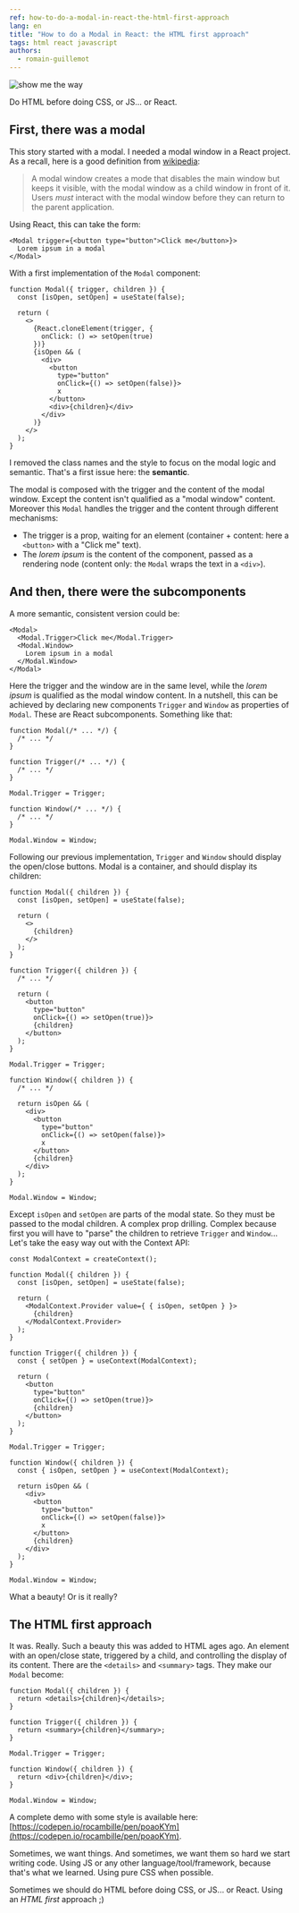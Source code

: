 ```yaml
---
ref: how-to-do-a-modal-in-react-the-html-first-approach
lang: en
title: "How to do a Modal in React: the HTML first approach"
tags: html react javascript
authors:
  - romain-guillemot
---
```


![show me the way](https://dev-to-uploads.s3.amazonaws.com/uploads/articles/m18m2ve02cet84x2us9g.jpg)

Do HTML before doing CSS, or JS... or React.<!--more-->

## First, there was a modal

This story started with a modal. I needed a modal window in a React project. As a recall, here is a good definition from [wikipedia](https://en.wikipedia.org/wiki/Modal_window):

> A modal window creates a mode that disables the main window but keeps it visible, with the modal window as a child window in front of it. Users _must_ interact with the modal window before they can return to the parent application.

Using React, this can take the form:

```react
<Modal trigger={<button type="button">Click me</button>}>
  Lorem ipsum in a modal
</Modal>
```

With a first implementation of the `Modal` component:

```react
function Modal({ trigger, children }) {
  const [isOpen, setOpen] = useState(false);

  return (
    <>
      {React.cloneElement(trigger, {
        onClick: () => setOpen(true)
      })}
      {isOpen && (
        <div>
          <button
            type="button"
            onClick={() => setOpen(false)}>
            x
          </button>
          <div>{children}</div>
        </div>
      )}
    </>
  );
}
```

I removed the class names and the style to focus on the modal logic and semantic. That's a first issue here: the **semantic**.

The modal is composed with the trigger and the content of the modal window. Except the content isn't qualified as a "modal window" content. Moreover this `Modal` handles the trigger and the content through different mechanisms:

- The trigger is a prop, waiting for an element (container + content: here a `<button>` with a "Click me" text).
- The _lorem ipsum_ is the content of the component, passed as a rendering node (content only: the `Modal` wraps the text in a `<div>`).

## And then, there were the subcomponents

A more semantic, consistent version could be:

```react
<Modal>
  <Modal.Trigger>Click me</Modal.Trigger>
  <Modal.Window>
    Lorem ipsum in a modal
  </Modal.Window>
</Modal>
```

Here the trigger and the window are in the same level, while the _lorem ipsum_ is qualified as the modal window content. In a nutshell, this can be achieved by declaring new components `Trigger` and `Window` as properties of `Modal`. These are React subcomponents. Something like that:

```react
function Modal(/* ... */) {
  /* ... */
}

function Trigger(/* ... */) {
  /* ... */
}

Modal.Trigger = Trigger;

function Window(/* ... */) {
  /* ... */
}

Modal.Window = Window;
```

Following our previous implementation, `Trigger` and `Window` should display the open/close buttons. Modal is a container, and should display its children:

```react
function Modal({ children }) {
  const [isOpen, setOpen] = useState(false);

  return (
    <>
      {children}
    </>
  );
}

function Trigger({ children }) {
  /* ... */

  return (
    <button
      type="button"
      onClick={() => setOpen(true)}>
      {children}
    </button>
  );
}

Modal.Trigger = Trigger;

function Window({ children }) {
  /* ... */

  return isOpen && (
    <div>
      <button
        type="button"
        onClick={() => setOpen(false)}>
        x
      </button>
      {children}
    </div>
  );
}

Modal.Window = Window;
```

Except `isOpen` and `setOpen` are parts of the modal state. So they must be passed to the modal children. A complex prop drilling. Complex because first you will have to "parse" the children to retrieve `Trigger` and `Window`... Let's take the easy way out with the Context API:

```react
const ModalContext = createContext();

function Modal({ children }) {
  const [isOpen, setOpen] = useState(false);

  return (
    <ModalContext.Provider value={ { isOpen, setOpen } }>
      {children}
    </ModalContext.Provider>
  );
}

function Trigger({ children }) {
  const { setOpen } = useContext(ModalContext);

  return (
    <button
      type="button"
      onClick={() => setOpen(true)}>
      {children}
    </button>
  );
}

Modal.Trigger = Trigger;

function Window({ children }) {
  const { isOpen, setOpen } = useContext(ModalContext);

  return isOpen && (
    <div>
      <button
        type="button"
        onClick={() => setOpen(false)}>
        x
      </button>
      {children}
    </div>
  );
}

Modal.Window = Window;
```

What a beauty! Or is it really?

## The HTML first approach

It was. Really. Such a beauty this was added to HTML ages ago. An element with an open/close state, triggered by a child, and controlling the display of its content. There are the `<details>` and `<summary>` tags. They make our `Modal` become:

```react
function Modal({ children }) {
  return <details>{children}</details>;
}

function Trigger({ children }) {
  return <summary>{children}</summary>;
}

Modal.Trigger = Trigger;

function Window({ children }) {
  return <div>{children}</div>;
}

Modal.Window = Window;
```

A complete demo with some style is available here: [https://codepen.io/rocambille/pen/poaoKYm](https://codepen.io/rocambille/pen/poaoKYm).

Sometimes, we want things. And sometimes, we want them so hard we start writing code. Using JS or any other language/tool/framework, because that's what we learned. Using pure CSS when possible.

Sometimes we should do HTML before doing CSS, or JS... or React. Using an _HTML first_ approach ;)
